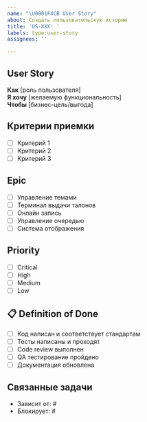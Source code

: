 ```yaml
---
name: "\U0001F4CB User Story"
about: Создать пользовательскую историю
title: 'US-XXX: '
labels: type:user-story
assignees: ''

---
```


## User Story
**Как** [роль пользователя]  
**Я хочу** [желаемую функциональность]  
**Чтобы** [бизнес-цель/выгода]

## Критерии приемки
- [ ] Критерий 1
- [ ] Критерий 2  
- [ ] Критерий 3

## Epic
- [ ] Управление темами
- [ ] Терминал выдачи талонов
- [ ] Онлайн запись
- [ ] Управление очередью
- [ ] Система отображения

## Priority
- [ ] Critical
- [ ] High
- [ ] Medium
- [ ] Low

## 📋 Definition of Done
- [ ] Код написан и соответствует стандартам
- [ ] Тесты написаны и проходят
- [ ] Code review выполнен
- [ ] QA тестирование пройдено
- [ ] Документация обновлена

## Связанные задачи
- Зависит от: #
- Блокирует: #
